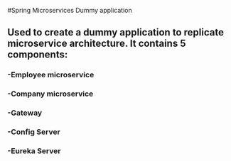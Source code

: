#Spring Microservices Dummy application
## Used to create a dummy application to replicate microservice architecture. It contains 5 components:
### -Employee microservice
### -Company microservice
### -Gateway
### -Config Server
### -Eureka Server
